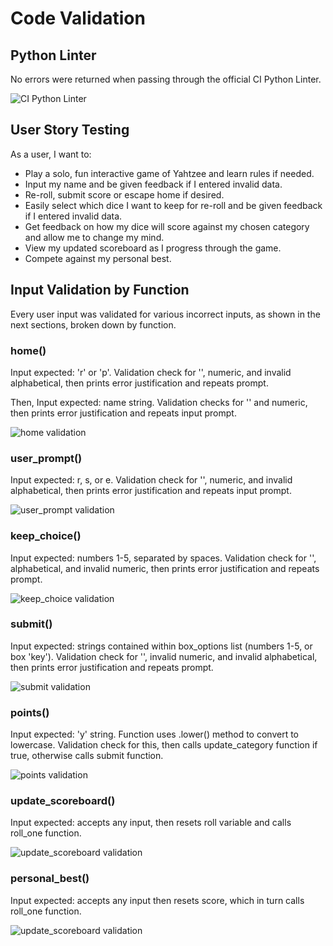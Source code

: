 # __Code Validation__

## Python Linter

No errors were returned when passing through the official CI Python Linter.

![CI Python Linter](/docs/testing/linted.png)

## User Story Testing

As a user, I want to:

- Play a solo, fun interactive game of Yahtzee and learn rules if needed.
- Input my name and be given feedback if I entered invalid data.
- Re-roll, submit score or escape home if desired.
- Easily select which dice I want to keep for re-roll and be given feedback if I entered invalid data.
- Get feedback on how my dice will score against my chosen category and allow me to change my mind.
- View my updated scoreboard as I progress through the game.
- Compete against my personal best.

## Input Validation by Function

Every user input was validated for various incorrect inputs, as shown in the next sections, broken down by function.

### home()

Input expected: 'r' or 'p'. Validation check for '', numeric, and invalid alphabetical, then prints error justification and repeats prompt.

Then, Input expected: name string. Validation checks for '' and numeric, then prints error justification and repeats input prompt.

![home validation](/docs/testing/functions/home.png)

### user_prompt()

Input expected: r, s, or e. Validation check for '', numeric, and invalid alphabetical, then prints error justification and repeats input prompt.

![user_prompt validation](/docs/testing/functions/user_prompt.png)

### keep_choice()

Input expected: numbers 1-5, separated by spaces. Validation check for '', alphabetical, and invalid numeric, then prints error justification and repeats prompt.

![keep_choice validation](/docs/testing/functions/keep_choice.png)

### submit()

Input expected: strings contained within box_options list (numbers 1-5, or box 'key'). Validation check for '', invalid numeric, and invalid alphabetical, then prints error justification and repeats prompt.

![submit validation](/docs/testing/functions/submit.png)

### points()

Input expected: 'y' string. Function uses .lower() method to convert to lowercase. Validation check for this, then calls update_category function if true, otherwise calls submit function.

![points validation](/docs/testing/functions/points.png)

### update_scoreboard()

Input expected: accepts any input, then resets roll variable and calls roll_one function.

![update_scoreboard validation](/docs/testing/functions/update_scoreboard.png)

### personal_best()

Input expected: accepts any input then resets score, which in turn calls roll_one function.

![update_scoreboard validation](/docs/testing/functions/personal_best.png)
